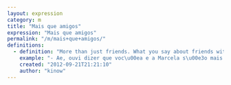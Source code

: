 ```yaml
---
layout: expression
category: m
title: "Mais que amigos"
expression: "Mais que amigos"
permalink: "/m/mais+que+amigos/"
definitions:
  - definition: "More than just friends. What you say about friends with benefits. There is also an expression for this type of relationship, [amizade colorida](/a/amizade+colorida/)."
    example: "- Ae, ouvi dizer que voc\u00ea e a Marcela s\u00e3o mais que amigos. Verdade?\n- Que nada, s\u00f3 amizade mesmo."
    created: "2012-09-21T21:21:10"
    author: "kinow"
---
```


